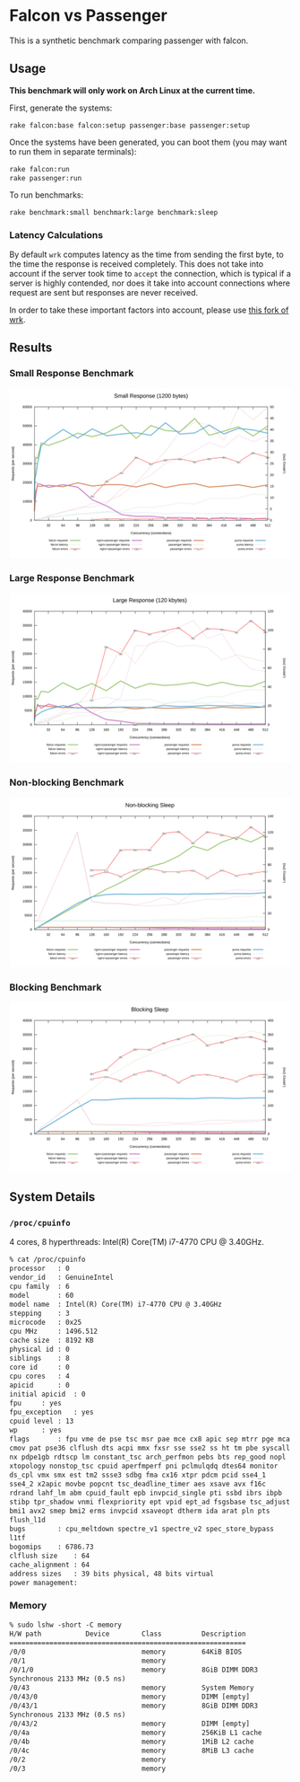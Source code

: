 # Falcon vs Passenger

This is a synthetic benchmark comparing passenger with falcon.

## Usage

**This benchmark will only work on Arch Linux at the current time.**

First, generate the systems:

	rake falcon:base falcon:setup passenger:base passenger:setup

Once the systems have been generated, you can boot them (you may want to run them in separate terminals):

	rake falcon:run
	rake passenger:run

To run benchmarks:

	rake benchmark:small benchmark:large benchmark:sleep

### Latency Calculations

By default `wrk` computes latency as the time from sending the first byte, to the time the response is received completely. This does not take into account if the server took time to `accept` the connection, which is typical if a server is highly contended, nor does it take into account connections where request are sent but responses are never received.

In order to take these important factors into account, please use [this fork of wrk](https://github.com/ioquatix/wrk).

## Results

### Small Response Benchmark

![Graph](benchmark/small.svg)

### Large Response Benchmark

![Graph](benchmark/large.svg)

### Non-blocking Benchmark

![Graph](benchmark/nonblocking.svg)

### Blocking Benchmark

![Graph](benchmark/blocking.svg)

## System Details

### `/proc/cpuinfo`

4 cores, 8 hyperthreads: Intel(R) Core(TM) i7-4770 CPU @ 3.40GHz.

```
% cat /proc/cpuinfo
processor	: 0
vendor_id	: GenuineIntel
cpu family	: 6
model		: 60
model name	: Intel(R) Core(TM) i7-4770 CPU @ 3.40GHz
stepping	: 3
microcode	: 0x25
cpu MHz		: 1496.512
cache size	: 8192 KB
physical id	: 0
siblings	: 8
core id		: 0
cpu cores	: 4
apicid		: 0
initial apicid	: 0
fpu		: yes
fpu_exception	: yes
cpuid level	: 13
wp		: yes
flags		: fpu vme de pse tsc msr pae mce cx8 apic sep mtrr pge mca cmov pat pse36 clflush dts acpi mmx fxsr sse sse2 ss ht tm pbe syscall nx pdpe1gb rdtscp lm constant_tsc arch_perfmon pebs bts rep_good nopl xtopology nonstop_tsc cpuid aperfmperf pni pclmulqdq dtes64 monitor ds_cpl vmx smx est tm2 ssse3 sdbg fma cx16 xtpr pdcm pcid sse4_1 sse4_2 x2apic movbe popcnt tsc_deadline_timer aes xsave avx f16c rdrand lahf_lm abm cpuid_fault epb invpcid_single pti ssbd ibrs ibpb stibp tpr_shadow vnmi flexpriority ept vpid ept_ad fsgsbase tsc_adjust bmi1 avx2 smep bmi2 erms invpcid xsaveopt dtherm ida arat pln pts flush_l1d
bugs		: cpu_meltdown spectre_v1 spectre_v2 spec_store_bypass l1tf
bogomips	: 6786.73
clflush size	: 64
cache_alignment	: 64
address sizes	: 39 bits physical, 48 bits virtual
power management:
```

### Memory

```
% sudo lshw -short -C memory
H/W path           Device        Class          Description
===========================================================
/0/0                             memory         64KiB BIOS
/0/1                             memory         
/0/1/0                           memory         8GiB DIMM DDR3 Synchronous 2133 MHz (0.5 ns)
/0/43                            memory         System Memory
/0/43/0                          memory         DIMM [empty]
/0/43/1                          memory         8GiB DIMM DDR3 Synchronous 2133 MHz (0.5 ns)
/0/43/2                          memory         DIMM [empty]
/0/4a                            memory         256KiB L1 cache
/0/4b                            memory         1MiB L2 cache
/0/4c                            memory         8MiB L3 cache
/0/2                             memory         
/0/3                             memory         
```

